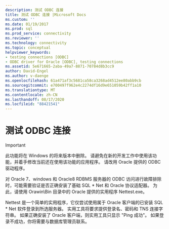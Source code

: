 ```yaml
---
description: 测试 ODBC 连接
title: 测试 ODBC 连接 |Microsoft Docs
ms.custom: ''
ms.date: 01/19/2017
ms.prod: sql
ms.prod_service: connectivity
ms.reviewer: ''
ms.technology: connectivity
ms.topic: conceptual
helpviewer_keywords:
- testing connections [ODBC]
- ODBC driver for Oracle [ODBC], testing connections
ms.assetid: 5e671665-2aba-49a7-8871-70784d8b3cc9
author: David-Engel
ms.author: v-daenge
ms.openlocfilehash: 61a471af3c5681ca58ca3268ad4512ee80abb9cb
ms.sourcegitcommit: e700497f962e4c2274df16d9e651059b42ff1a10
ms.translationtype: MT
ms.contentlocale: zh-CN
ms.lasthandoff: 08/17/2020
ms.locfileid: "88421541"
---
```

# <a name="testing-the-odbc-connection"></a>测试 ODBC 连接
> [!IMPORTANT]  
>  此功能将在 Windows 的将来版本中删除。 请避免在新的开发工作中使用该功能，并着手修改当前还在使用该功能的应用程序。 请改用 Oracle 提供的 ODBC 驱动程序。  
  
 对 Oracle 7、windows 和 Oracle8 RDBMS 服务器的 ODBC 访问进行故障排除时，可能需要验证是否正确安装了基础 SQL * Net 和 Oracle 协议适配器。 为此，请使用 Orawin\Bin 目录中的 Oracle 提供的实用程序 Nettest.exe。  
  
 Nettest 是一个简单的实用程序，它仅尝试使用属于 Oracle 客户端的已安装 SQL * Net 软件登录到所选服务器。 实用工具将要求提供登录名、密码和 TNS 连接字符串。 如果正确安装了 Oracle 客户端，则实用工具只显示 "Ping 成功"。 如果登录不成功，你将需要与数据库管理员联系。
